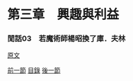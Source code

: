 第三章　興趣與利益
====

### 閒話03　若魔術師楊昭換了庫．夫林

[原文]([https://syosetu.org/novel/42788/23.html])



[前一節](./0319.md)
[目錄](../README.md)
[後一節](./0320.md)

